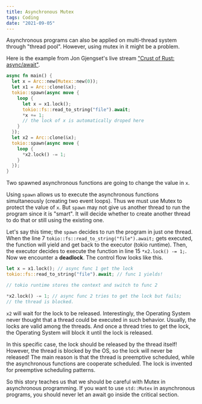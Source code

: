 ```yaml
---
title: Asynchronous Mutex
tags: Coding
date: "2021-09-05"
---
```


Asynchronous programs can also be applied on multi-thread system through "thread pool". However, using mutex in it might be a problem.

<!-- more -->

Here is the example from Jon Gjengset's live stream ["Crust of Rust: async/await"](https://www.youtube.com/watch?v=ThjvMReOXYM&t=1437s).

```rust
async fn main() {
  let x = Arc::new(Mutex::new(0));
  let x1 = Arc::clone(&x);
  tokio::spawn(async move {
    loop {
      let x = x1.lock();
      tokio::fs::read_to_string("file").await;
      *x += 1;
      // the lock of x is automatically droped here
    }
  });
  let x2 = Arc::clone(&x);
  tokio::spawn(async move {
    loop {
      *x2.lock() -= 1;
    }
  });
}
```

Two spawned asynchronous functions are going to change the value in `x`. 

Using `spawn` allows us to execute the asynchronous functions simultaneously (creating two event loops). Thus we must use Mutex to protect the value of `x`. But `spawn` may not give us another thread to run the program since it is "smart". It will decide whether to create another thread to do that or still using the existing one.

Let's say this time; the `spawn` decides to run the program in just one thread. When the line 7 `tokio::fs::read_to_string("file").await;` gets executed, the function will yield and get back to the executor (tokio runtime). Then, the executor decides to execute the function in line 15 `*x2.lock() -= 1;`. Now we encounter a **deadlock**. The control flow looks like this.

```rust
let x = x1.lock(); // async func 1 get the lock
tokio::fs::read_to_string("file").await; // func 1 yields!

// tokio runtime stores the context and switch to func 2

*x2.lock() -= 1; // async func 2 tries to get the lock but fails;
// the thread is blocked.
```

`x2` will wait for the lock to be released. Interestingly, the Operating System never thought that a thread could be executed in such behavior. Usually, the locks are valid among the threads. And once a thread tries to get the lock, the Operating System will block it until the lock is released.

In this specific case, the lock should be released by the thread itself! However, the thread is blocked by the OS, so the lock will never be released! The main reason is that the thread is preemptive scheduled, while the asynchronous functions are cooperate scheduled. The lock is invented for preemptive scheduling patterns.

So this story teaches us that we should be careful with Mutex in asynchronous programming. If you want to use `std::Mutex` in asynchronous programs, you should never let an await go inside the critical section.
